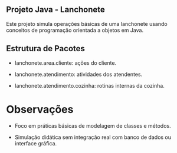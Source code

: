 ## Projeto Java - Lanchonete
Este projeto simula operações básicas de uma lanchonete usando conceitos de programação orientada a objetos em Java.

## Estrutura de Pacotes
- lanchonete.area.cliente: ações do cliente.

- lanchonete.atendimento: atividades dos atendentes.

- lanchonete.atendimento.cozinha: rotinas internas da cozinha.

# Observações
- Foco em práticas básicas de modelagem de classes e métodos.

- Simulação didática sem integração real com banco de dados ou interface gráfica.